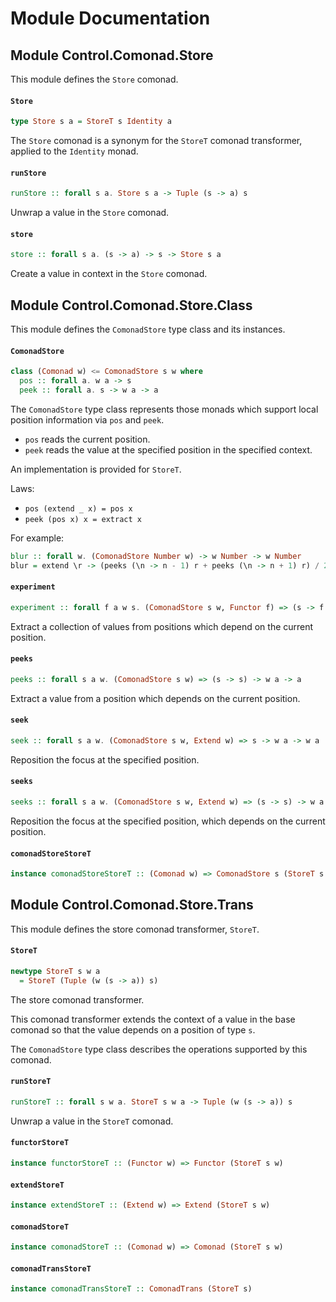 # Module Documentation

## Module Control.Comonad.Store


This module defines the `Store` comonad.

#### `Store`

``` purescript
type Store s a = StoreT s Identity a
```

The `Store` comonad is a synonym for the `StoreT` comonad transformer, applied
to the `Identity` monad.

#### `runStore`

``` purescript
runStore :: forall s a. Store s a -> Tuple (s -> a) s
```

Unwrap a value in the `Store` comonad.

#### `store`

``` purescript
store :: forall s a. (s -> a) -> s -> Store s a
```

Create a value in context in the `Store` comonad.


## Module Control.Comonad.Store.Class


This module defines the `ComonadStore` type class and its instances.

#### `ComonadStore`

``` purescript
class (Comonad w) <= ComonadStore s w where
  pos :: forall a. w a -> s
  peek :: forall a. s -> w a -> a
```

The `ComonadStore` type class represents those monads which support local position information via
`pos` and `peek`.

- `pos` reads the current position.
- `peek` reads the value at the specified position in the specified context.

An implementation is provided for `StoreT`.

Laws:

- `pos (extend _ x) = pos x`
- `peek (pos x) x = extract x`

For example:

```purescript
blur :: forall w. (ComonadStore Number w) -> w Number -> w Number
blur = extend \r -> (peeks (\n -> n - 1) r + peeks (\n -> n + 1) r) / 2)
```

#### `experiment`

``` purescript
experiment :: forall f a w s. (ComonadStore s w, Functor f) => (s -> f s) -> w a -> f a
```

Extract a collection of values from positions which depend on the current position.

#### `peeks`

``` purescript
peeks :: forall s a w. (ComonadStore s w) => (s -> s) -> w a -> a
```

Extract a value from a position which depends on the current position.

#### `seek`

``` purescript
seek :: forall s a w. (ComonadStore s w, Extend w) => s -> w a -> w a
```

Reposition the focus at the specified position.

#### `seeks`

``` purescript
seeks :: forall s a w. (ComonadStore s w, Extend w) => (s -> s) -> w a -> w a
```

Reposition the focus at the specified position, which depends on the current position.

#### `comonadStoreStoreT`

``` purescript
instance comonadStoreStoreT :: (Comonad w) => ComonadStore s (StoreT s w)
```



## Module Control.Comonad.Store.Trans


This module defines the store comonad transformer, `StoreT`.

#### `StoreT`

``` purescript
newtype StoreT s w a
  = StoreT (Tuple (w (s -> a)) s)
```

The store comonad transformer.

This comonad transformer extends the context of a value in the base comonad so that the value
depends on a position of type `s`.

The `ComonadStore` type class describes the operations supported by this comonad.

#### `runStoreT`

``` purescript
runStoreT :: forall s w a. StoreT s w a -> Tuple (w (s -> a)) s
```

Unwrap a value in the `StoreT` comonad.

#### `functorStoreT`

``` purescript
instance functorStoreT :: (Functor w) => Functor (StoreT s w)
```


#### `extendStoreT`

``` purescript
instance extendStoreT :: (Extend w) => Extend (StoreT s w)
```


#### `comonadStoreT`

``` purescript
instance comonadStoreT :: (Comonad w) => Comonad (StoreT s w)
```


#### `comonadTransStoreT`

``` purescript
instance comonadTransStoreT :: ComonadTrans (StoreT s)
```




